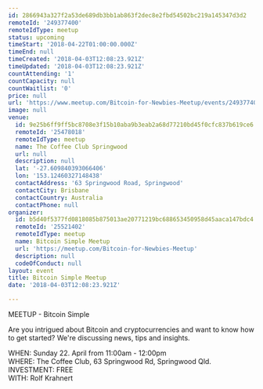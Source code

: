 ```yaml
---
id: 2866943a327f2a53de689db3bb1ab863f2dec8e2fbd54502bc219a145347d3d2
remoteId: '249377400'
remoteIdType: meetup
status: upcoming
timeStart: '2018-04-22T01:00:00.000Z'
timeEnd: null
timeCreated: '2018-04-03T12:08:23.921Z'
timeUpdated: '2018-04-03T12:08:23.921Z'
countAttending: '1'
countCapacity: null
countWaitlist: '0'
price: null
url: 'https://www.meetup.com/Bitcoin-for-Newbies-Meetup/events/249377400/'
image: null
venue:
  id: 9e25b6ff9ff5bc8708e3f15b10aba9b3eab2a68d77210bd45f0cfc837b619ce6
  remoteId: '25478018'
  remoteIdType: meetup
  name: The Coffee Club Springwood
  url: null
  description: null
  lat: '-27.609840393066406'
  lon: '153.12460327148438'
  contactAddress: '63 Springwood Road, Springwood'
  contactCity: Brisbane
  contactCountry: Australia
  contactPhone: null
organizer:
  id: b5d40f5377fd0818085b875013ae20771219bc688653450958d45aaca147bdc4
  remoteId: '25521402'
  remoteIdType: meetup
  name: Bitcoin Simple Meetup
  url: 'https://meetup.com/Bitcoin-for-Newbies-Meetup'
  description: null
  codeOfConduct: null
layout: event
title: Bitcoin Simple Meetup
date: '2018-04-03T12:08:23.921Z'

---
```

<p>MEETUP - Bitcoin Simple</p> <p>Are you intrigued about Bitcoin and cryptocurrencies and want to know how to get started? We're discussing news, tips and insights.</p> <p>WHEN: Sunday 22. April from 11:00am - 12:00pm<br/>WHERE: The Coffee Club, 63 Springwood Rd, Springwood Qld.<br/>INVESTMENT: FREE<br/>WITH: Rolf Krahnert</p>

